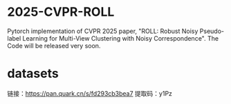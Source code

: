 # 2025-CVPR-ROLL
Pytorch implementation of CVPR 2025 paper, "ROLL: Robust Noisy Pseudo-label Learning for Multi-View Clustering with Noisy Correspondence". The Code will be released very soon.


# datasets
链接：https://pan.quark.cn/s/fd293cb3bea7
提取码：y1Pz

